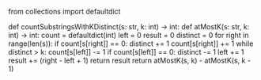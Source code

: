 from collections import defaultdict

def countSubstringsWithKDistinct(s: str, k: int) -> int:
    def atMostK(s: str, k: int) -> int:
        count = defaultdict(int)
        left = 0
        result = 0
        distinct = 0
        for right in range(len(s)):
            if count[s[right]] == 0:
                distinct += 1
            count[s[right]] += 1
            while distinct > k:
                count[s[left]] -= 1
                if count[s[left]] == 0:
                    distinct -= 1
                left += 1
            result += (right - left + 1)
        return result
    return atMostK(s, k) - atMostK(s, k - 1)
